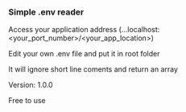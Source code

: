 <h3>Simple .env reader</h3>

Access your application address (...localhost:<your_port_number>/<your_app_location>)

Edit your own .env file and put it in root folder

It will ignore short line coments and return an array

Version: 1.0.0

Free to use
